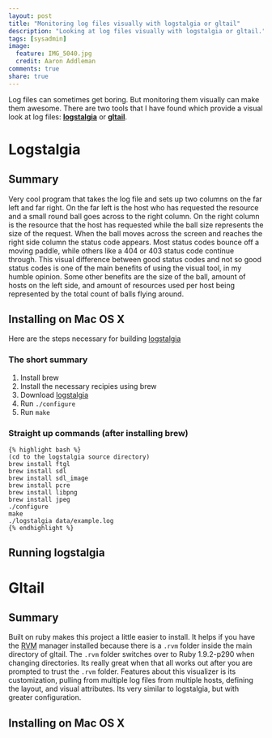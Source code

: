 ```yaml
---
layout: post
title: "Monitoring log files visually with logstalgia or gltail"
description: "Looking at log files visually with logstalgia or gltail."
tags: [sysadmin]
image:
  feature: IMG_5040.jpg
  credit: Aaron Addleman
comments: true
share: true
---
```


Log files can sometimes get boring. But monitoring them visually can make them awesome. There are two tools that I have found which provide a visual look at log files: **[logstalgia][logstalgia_link]** or **[gltail][gltail_link]**.

# Logstalgia
## Summary
Very cool program that takes the log file and sets up two columns on the far left and far right. On the far left is the host who has requested the resource and a small round ball goes across to the right column. On the right column is the resource that the host has requested while the ball size represents the size of the request. When the ball moves across the screen and reaches the right side column the status code appears. Most status codes bounce off a moving paddle, while others like a 404 or 403 status code continue through. This visual difference between good status codes and not so good status codes is one of the main benefits of using the visual tool, in my humble opinion. Some other benefits are the size of the ball, amount of hosts on the left side, and amount of resources used per host being represented by the total count of balls flying around.

## Installing on Mac OS X

Here are the steps necessary for building [logstalgia][logstalgia_link]

### The short summary
1. Install brew
2. Install the necessary recipies using brew
3. Download [logstalgia][logstalgia_download]
3. Run `./configure`
4. Run `make`

### Straight up commands (after installing brew)

    {% highlight bash %}
    (cd to the logstalgia source directory)
    brew install ftgl
    brew install sdl
    brew install sdl_image
    brew install pcre
    brew install libpng
    brew install jpeg
    ./configure
    make
    ./logstalgia data/example.log
    {% endhighlight %}

## Running logstalgia
### 


# Gltail
## Summary
Built on ruby makes this project a little easier to install. It helps if you have the [RVM][rvm_link] manager installed because there is a `.rvm` folder inside the main directory of gltail. The `.rvm` folder switches over to Ruby 1.9.2-p290 when changing directories. Its really great when that all works out after you are prompted to trust the `.rvm` folder. Features about this visualizer is its customization, pulling from multiple log files from multiple hosts, defining the layout, and visual attributes. Its very similar to logstalgia, but with greater configuration.

## Installing on Mac OS X


[logstalgia_link]: https://code.google.com/p/logstalgia/
[logstalgia_download]: /public/files/logstalgia-1.0.3.tar.gz
[gltail_link]: http://www.fungie.org
[rvm_link]: http://rvm.io
